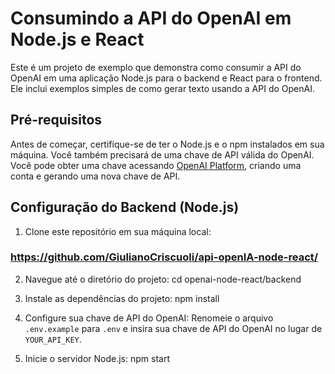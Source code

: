 # Consumindo a API do OpenAI em Node.js e React

Este é um projeto de exemplo que demonstra como consumir a API do OpenAI em uma aplicação Node.js para o backend e React para o frontend. Ele inclui exemplos simples de como gerar texto usando a API do OpenAI.

## Pré-requisitos

Antes de começar, certifique-se de ter o Node.js e o npm instalados em sua máquina. Você também precisará de uma chave de API válida do OpenAI. Você pode obter uma chave acessando [OpenAI Platform](https://platform.openai.com/signup), criando uma conta e gerando uma nova chave de API.

## Configuração do Backend (Node.js)

1. Clone este repositório em sua máquina local:
### https://github.com/GiulianoCriscuoli/api-openIA-node-react/

2. Navegue até o diretório do projeto:
cd openai-node-react/backend

3. Instale as dependências do projeto:
npm install

4. Configure sua chave de API do OpenAI:
Renomeie o arquivo `.env.example` para `.env` e insira sua chave de API do OpenAI no lugar de `YOUR_API_KEY`.

5. Inicie o servidor Node.js:
npm start
